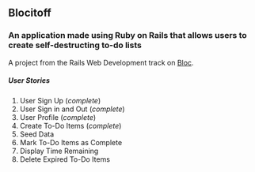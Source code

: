 ## Blocitoff
### An application made using Ruby on Rails that allows users to create self-destructing to-do lists

A project from the Rails Web Development track on [Bloc](http://bloc.io).

##### *User Stories*
1. User Sign Up (*complete*)
2. User Sign in and Out (*complete*)
3. User Profile (*complete*)
4. Create To-Do Items (*complete*)
5. Seed Data
6. Mark To-Do Items as Complete
7. Display Time Remaining
8. Delete Expired To-Do Items